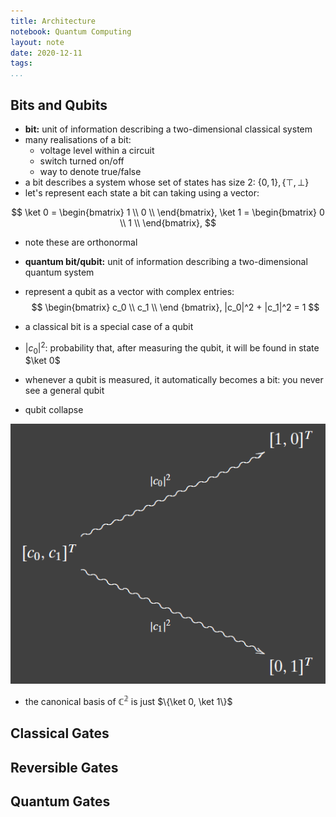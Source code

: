 ```yaml
---
title: Architecture
notebook: Quantum Computing
layout: note
date: 2020-12-11
tags: 
...
```


## Bits and Qubits

- __bit:__ unit of information describing a two-dimensional classical system
- many realisations of a bit:
  - voltage level within a circuit
  - switch turned on/off
  - way to denote true/false
- a bit describes a system whose set of states has size 2: $\{0,1\}, \{\top, \bot\}$
- let's represent each state a bit can taking using a vector:

$$
\ket 0 = 
\begin{bmatrix}
  1 \\
  0 \\
\end{bmatrix},
\ket 1 = 
\begin{bmatrix}
  0 \\
  1 \\
\end{bmatrix},
$$

- note these are orthonormal
- __quantum bit/qubit:__ unit of information describing a two-dimensional quantum system
- represent a qubit as a vector with complex entries:
$$
\begin{bmatrix}
  c_0 \\
  c_1 \\
\end {bmatrix}, |c_0|^2 + |c_1|^2 = 1
$$

- a classical bit is a special case of a qubit
- $|c_0|^2$: probability that, after measuring the qubit, it will be found in state $\ket 0$
- whenever a qubit is measured, it automatically becomes a bit: you never see a general qubit
- qubit collapse 

![Qubit Collapse](img/qubit-collapse.png)

- the canonical basis of $\mathbb{C^2}$ is just $\{\ket 0, \ket 1\}$ 
## Classical Gates

## Reversible Gates

## Quantum Gates
